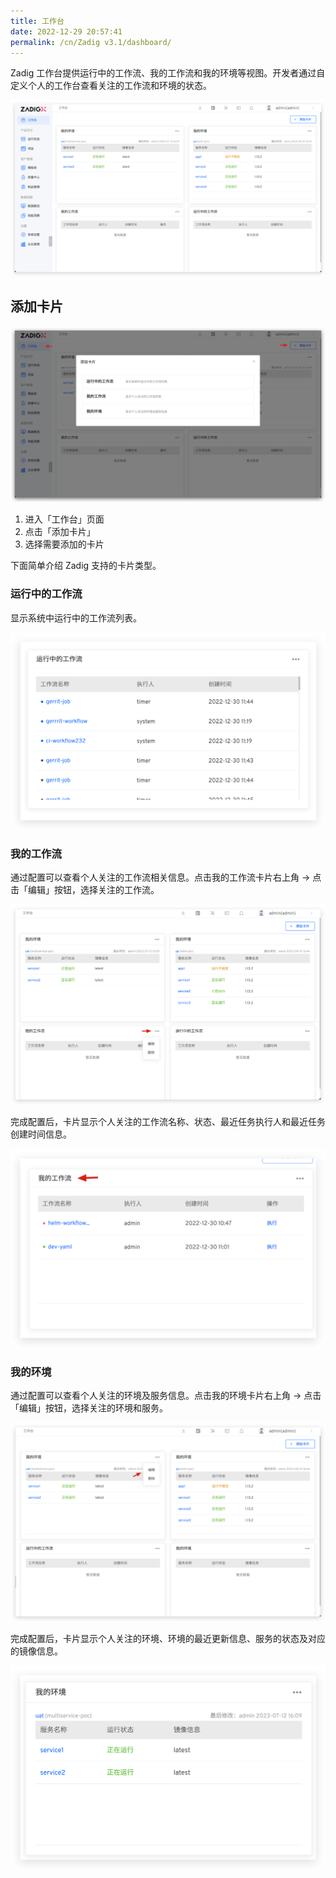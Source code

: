 ```yaml
---
title: 工作台
date: 2022-12-29 20:57:41
permalink: /cn/Zadig v3.1/dashboard/
---
```


Zadig 工作台提供运行中的工作流、我的工作流和我的环境等视图。开发者通过自定义个人的工作台查看关注的工作流和环境的状态。

![工作台](../../_images/dashboard_1.png)

## 添加卡片

![工作台](../../_images/dashboard_2.png)

1. 进入「工作台」页面
2. 点击「添加卡片」
3. 选择需要添加的卡片

下面简单介绍 Zadig 支持的卡片类型。

### 运行中的工作流

显示系统中运行中的工作流列表。

![工作台](../../_images/dashboarding_running.png)

### 我的工作流

通过配置可以查看个人关注的工作流相关信息。点击我的工作流卡片右上角 -> 点击「编辑」按钮，选择关注的工作流。

![工作台](../../_images/dashboard_my_workflow_1.png)

完成配置后，卡片显示个人关注的工作流名称、状态、最近任务执行人和最近任务创建时间信息。

![工作台](../../_images/dashboard_my_workflow_2.png)

### 我的环境

通过配置可以查看个人关注的环境及服务信息。点击我的环境卡片右上角 -> 点击「编辑」按钮，选择关注的环境和服务。

![工作台](../../_images/dashboard_my_env_1.png)

完成配置后，卡片显示个人关注的环境、环境的最近更新信息、服务的状态及对应的镜像信息。

![工作台](../../_images/dashboard_my_env_2.png)
